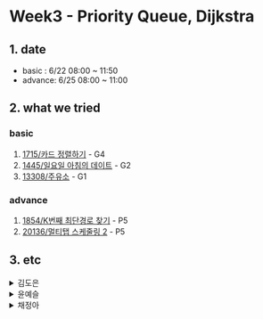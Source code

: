 # Week3 - Priority Queue, Dijkstra

## 1. date
- basic : 6/22 08:00 ~ 11:50
- advance: 6/25 08:00 ~ 11:00

## 2. what we tried
### basic   
1. [1715/카드 정렬하기](https://www.acmicpc.net/problem/1715) - G4
2. [1445/일요일 아침의 데이트](https://www.acmicpc.net/problem/1445) - G2
3. [13308/주유소](https://www.acmicpc.net/problem/13308) - G1

### advance   
1. [1854/K번째 최단경로 찾기](https://www.acmicpc.net/problem/1854) - P5   
2. [20136/멀티탭 스케줄링 2](https://www.acmicpc.net/problem/20136) - P5

## 3. etc
<details>
<summary>김도은</summary>
<div markdown="1">       

1. [1445] 일요일 아침의 데이트 
	* 우선순위 큐에서 확인한 것을 pop하지 않아 틀림
	* 쓰레기 주변 지역에 수를 부여할 때 아무것도 없는 지역에만 부여해야 하는데 조건을 잘못 설정함

</div>
</details>
<details>
<summary>윤예슬</summary>
<div markdown="1">       



</div>
</details>

<details>
<summary>채정아</summary>
<div markdown="1">       

1. [13308] 주유소 
	* 각 도시 별 주유소 금액 중 최소를 우선순위 큐에 넣지 않고 이미 지나온 도시 번호를 넣어서 틀렸음
2. [1854] k번째 최단경로 찾기   
	* 거리를 저장하는 큐를 우선순위 큐로 하지 않고 k번째 원소에 접근해 답을 찾으려 해서 틀렸음  
</div>
</details>

